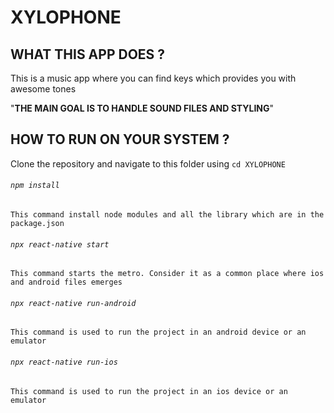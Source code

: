 # XYLOPHONE

## WHAT THIS APP DOES ?
This is a music app where you can find keys which provides you with awesome tones
  
  "**THE MAIN GOAL IS TO HANDLE SOUND FILES AND STYLING**"

## HOW TO RUN ON YOUR SYSTEM ?

Clone the repository and
navigate to this folder using ``cd XYLOPHONE``

###### ``npm install``
	
	This command install node modules and all the library which are in the package.json 
	
	
###### ``npx react-native start``

	This command starts the metro. Consider it as a common place where ios and android files emerges
	
	
###### ``npx react-native run-android``

	This command is used to run the project in an android device or an emulator
	

###### ``npx react-native run-ios``

	This command is used to run the project in an ios device or an emulator
	
	
	

